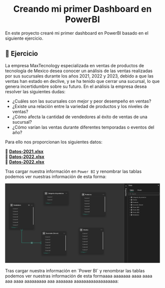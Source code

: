<h1 align="center"> Creando mi primer Dashboard en PowerBI</h1>
En este proyecto crearé mi primer dashboard en PowerBI basado en el siguiente ejercicio.

## :page_with_curl: Ejercicio
<p>
La empresa MaxTecnology especializada en ventas de productos de tecnología de Mexico desea conocer un análisis de las ventas realizadas por sus sucursales durante los años 2021, 2022 y 2023, debido a que las  ventas han estado en declive, y se ha tenido que cerrar una sucursal, lo que genera incertidumbre sobre su futuro. En el análisis la empresa desea resolver las siguientes dudas:
</p>

- ¿Cuáles son las sucursales con mejor y peor desempeño en ventas?
- ¿Existe una relación entre la variedad de productos y los niveles de ventas?
- ¿Cómo afecta la cantidad de vendedores al éxito de ventas de una sucursal?
- ¿Cómo varían las ventas durante diferentes temporadas o eventos del año?

Para ello nos proporcionan los siguientes datos:

📎 **[Datos-2021.xlsx](./assets/docs/Datos2021.xlsx)**  
📎 **[Datos-2022.xlsx](./assets/docs/Datos2022.xlsx)**  
📎 **[Datos-2022.xlsx](./assets/docs/Datos2022.xlsx)**

Tras cargar nuestra información en `Power BI` y renombrar las tablas podemos ver nuestras información de esta forma:


<img  src="https://raw.githubusercontent.com/WilliamLopez663/Creando-mi-primer-Dashboard-en-PowerBI/main/assets/images/datos-cargados.PNG">


<p>
  Tras cargar nuestra información en `Power BI` y renombrar las tablas podemos ver nuestras información de esta formaaaa aaaaaaa aaaa aaaa aaa aaaa aaaaaaaaa aaa aaaaaaa aaaaaaaaaaaaaaaaaa:
</p>
